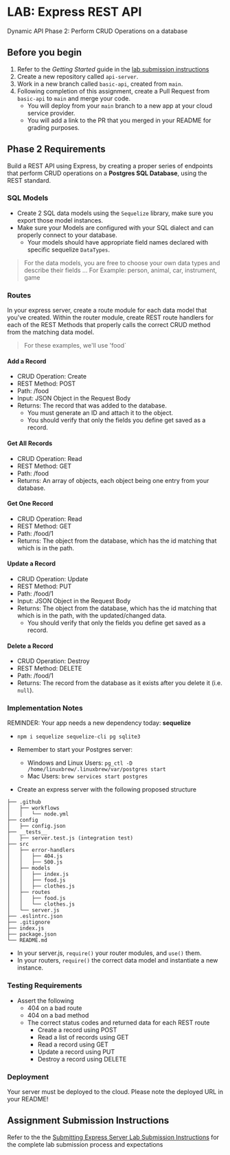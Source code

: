 # LAB: Express REST API

Dynamic API Phase 2: Perform CRUD Operations on a database

## Before you begin

1. Refer to the *Getting Started* guide  in the [lab submission instructions](../../../reference/submission-instructions/labs/README.md)
1. Create a new repository called `api-server`.
1. Work in a new branch called `basic-api`, created from `main`.
1. Following completion of this assignment, create a Pull Request from `basic-api` to `main` and merge your code.
   - You will deploy from your `main` branch to a new app at your cloud service provider.
   - You will add a link to the PR that you merged in your README for grading purposes.

## Phase 2 Requirements

Build a REST API using Express, by creating a proper series of endpoints that perform CRUD operations on a **Postgres SQL Database**, using the REST standard.

### SQL Models

- Create 2 SQL data models using the `Sequelize` library, make sure you export those model instances.
- Make sure your Models are configured with your SQL dialect and can properly connect to your database.
  - Your models should have appropriate field names declared with specific sequelize `DataTypes`.

> For the data models, you are free to choose your own data types and describe their fields ... For Example: person, animal, car, instrument, game

### Routes

In your express server, create a route module for each data model that you've created. Within the router module, create REST route handlers for each of the REST Methods that properly calls the correct CRUD method from the matching data model.

> For these examples, we'll use 'food`

#### Add a Record

- CRUD Operation: Create
- REST Method: POST
- Path: /food
- Input: JSON Object in the Request Body
- Returns: The record that was added to the database.
  - You must generate an ID and attach it to the object.
  - You should verify that only the fields you define get saved as a record.

#### Get All Records

- CRUD Operation: Read
- REST Method: GET
- Path: /food
- Returns: An array of objects, each object being one entry from your database.

#### Get One Record

- CRUD Operation: Read
- REST Method: GET
- Path: /food/1
- Returns: The object from the database, which has the id matching that which is in the path.

#### Update a Record

- CRUD Operation: Update
- REST Method: PUT
- Path: /food/1
- Input: JSON Object in the Request Body
- Returns: The object from the database, which has the id matching that which is in the path, with the updated/changed data.
  - You should verify that only the fields you define get saved as a record.

#### Delete a Record

- CRUD Operation: Destroy
- REST Method: DELETE
- Path: /food/1
- Returns: The record from the database as it exists after you delete it (i.e. `null`).

### Implementation Notes

REMINDER: Your app needs a new dependency today: **sequelize**

- `npm i sequelize sequelize-cli pg sqlite3`
- Remember to start your Postgres server:
  - Windows and Linux Users: `pg_ctl -D /home/linuxbrew/.linuxbrew/var/postgres start`
  - Mac Users: `brew services start postgres`

- Create an express server with the following proposed structure

```text
├── .github
│   ├── workflows
│   │   └── node.yml
├── config
│   ├── config.json
├── __tests__
│   ├── server.test.js (integration test)
├── src
│   ├── error-handlers
│   │   ├── 404.js
│   │   ├── 500.js
│   ├── models
│   │   ├── index.js
│   │   ├── food.js
│   │   ├── clothes.js
│   ├── routes
│   │   ├── food.js
│   │   └── clothes.js
│   └── server.js
├── .eslintrc.json
├── .gitignore
├── index.js
├── package.json
└── README.md
```

- In your server.js, `require()` your router modules, and `use()` them.
- In your routers, `require()` the correct data model and instantiate a new instance.

### Testing Requirements

- Assert the following
  - 404 on a bad route
  - 404 on a bad method
  - The correct status codes and returned data for each REST route
    - Create a record using POST
    - Read a list of records using GET
    - Read a record using GET
    - Update a record using PUT
    - Destroy a record using DELETE

### Deployment

Your server must be deployed to the cloud. Please note the deployed URL in your README!

## Assignment Submission Instructions

Refer to the the [Submitting Express Server Lab Submission Instructions](../../../reference/submission-instructions/labs/express-servers.md) for the complete lab submission process and expectations

